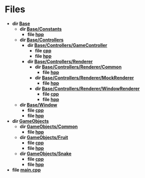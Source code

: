 # Files




* **dir [Base](Files/dir_628593db0cdce5a76fb85526ae5aa762.md#dir-base)** 
    * **dir [Base/Constants](Files/dir_e4bcdd67661a16ee0a7150dd15507aac.md#dir-base/constants)** 
        * **file [hpp](Files/_constants_8hpp.md#file-constants.hpp)** 
    * **dir [Base/Controllers](Files/dir_1a027fa2dd96d864c196e28bbc787442.md#dir-base/controllers)** 
        * **dir [Base/Controllers/GameController](Files/dir_f63da396db89d5751ceadc1deaf39b48.md#dir-base/controllers/gamecontroller)** 
            * **file [cpp](Files/_game_controller_8cpp.md#file-gamecontroller.cpp)** 
            * **file [hpp](Files/_game_controller_8hpp.md#file-gamecontroller.hpp)** 
        * **dir [Base/Controllers/Renderer](Files/dir_10576ba775745039d06743898feddff4.md#dir-base/controllers/renderer)** 
            * **dir [Base/Controllers/Renderer/Common](Files/dir_5bba8319a318abaf0ee81281984437ca.md#dir-base/controllers/renderer/common)** 
                * **file [hpp](Files/_renderer_8hpp.md#file-renderer.hpp)** 
            * **dir [Base/Controllers/Renderer/MockRenderer](Files/dir_127f14ceeca55b1549f6998798c00075.md#dir-base/controllers/renderer/mockrenderer)** 
                * **file [hpp](Files/_mock_renderer_8hpp.md#file-mockrenderer.hpp)** 
            * **dir [Base/Controllers/Renderer/WindowRenderer](Files/dir_f05d757c7f0d97265c933b6eac78353c.md#dir-base/controllers/renderer/windowrenderer)** 
                * **file [cpp](Files/_window_renderer_8cpp.md#file-windowrenderer.cpp)** 
                * **file [hpp](Files/_window_renderer_8hpp.md#file-windowrenderer.hpp)** 
    * **dir [Base/Window](Files/dir_cc80b36fd00ca1b58eb3acc4f2117ba9.md#dir-base/window)** 
        * **file [cpp](Files/_window_8cpp.md#file-window.cpp)** 
        * **file [hpp](Files/_window_8hpp.md#file-window.hpp)** 
* **dir [GameObjects](Files/dir_9ad26013570ca9f2c18cbcc133d459c5.md#dir-gameobjects)** 
    * **dir [GameObjects/Common](Files/dir_019d7bb7361f9aa3b48f96cc632e1810.md#dir-gameobjects/common)** 
        * **file [hpp](Files/_game_object_8hpp.md#file-gameobject.hpp)** 
    * **dir [GameObjects/Fruit](Files/dir_d43acb0eca89dcd76dfd506cf0dbcdce.md#dir-gameobjects/fruit)** 
        * **file [cpp](Files/_fruit_8cpp.md#file-fruit.cpp)** 
        * **file [hpp](Files/_fruit_8hpp.md#file-fruit.hpp)** 
    * **dir [GameObjects/Snake](Files/dir_dbfe116202b1600769614f98728cbd53.md#dir-gameobjects/snake)** 
        * **file [cpp](Files/_snake_8cpp.md#file-snake.cpp)** 
        * **file [hpp](Files/_snake_8hpp.md#file-snake.hpp)** 
* **file [main.cpp](Files/main_8cpp.md#file-main.cpp)** 

